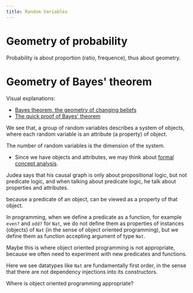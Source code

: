 ```yaml
---
title: Random Variables
---
```


# Geometry of probability

Probability is about proportion (ratio, frequence),
thus about geometry.

# Geometry of Bayes' theorem

Visual explanations:

- [Bayes theorem, the geometry of changing beliefs](https://www.youtube.com/watch?v=HZGCoVF3YvM)
- [The quick proof of Bayes' theorem](https://www.youtube.com/watch?v=U_85TaXbeIo)

We see that, a group of random variables describes a system of objects,
where each random variable is an attribute (a property) of object.

The number of random variables is the dimension of the system.

- Since we have objects and attributes,
  we may think about [formal concept analysis](https://en.wikipedia.org/wiki/Formal_concept_analysis).

Judea says that his causal graph is only about propositional logic,
but not predicate logic, and when talking about predicate logic,
he talk about properties and attributes.

because a predicate of an object, can be viewed as a property of that object.

In programming, when we define a predicate as a function,
for example `even?` and `odd?` for `Nat`,
we do not define them as properties of instances (objects) of `Nat`
(in the sense of object oriented programming),
but we define them as function accepting argument of type `Nat`.

Maybe this is where object oriented programming is not appropriate,
because we often need to experiment with new predicates and functions.

Here we see datatypes like `Nat` are fundamentally first order,
in the sense that there are not dependency injections into its constructors.

Where is object oriented programming appropriate?
